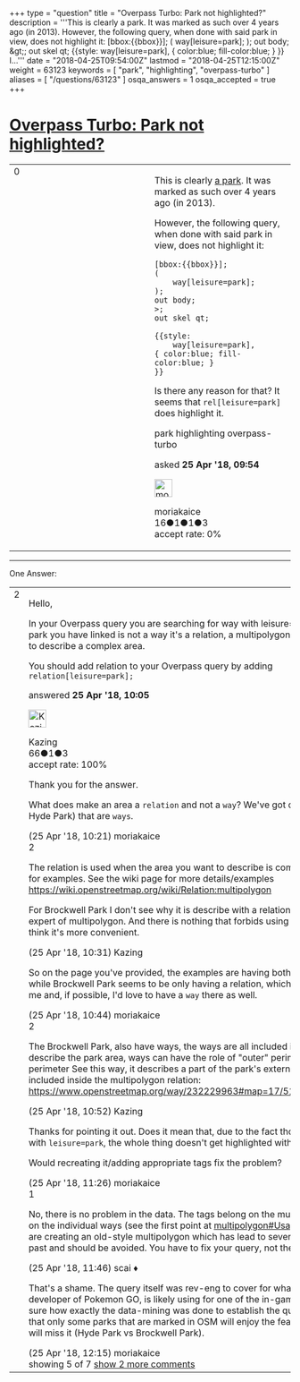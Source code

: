 +++
type = "question"
title = "Overpass Turbo: Park not highlighted?"
description = '''This is clearly a park. It was marked as such over 4 years ago (in 2013). However, the following query, when done with said park in view, does not highlight it: [bbox:{{bbox}}]; (  way[leisure=park]; ); out body; &amp;gt;; out skel qt;  {{style:  way[leisure=park], { color:blue; fill-color:blue; } }}  I...'''
date = "2018-04-25T09:54:00Z"
lastmod = "2018-04-25T12:15:00Z"
weight = 63123
keywords = [ "park", "highlighting", "overpass-turbo" ]
aliases = [ "/questions/63123" ]
osqa_answers = 1
osqa_accepted = true
+++

<div class="headNormal">

# [Overpass Turbo: Park not highlighted?](/questions/63123/overpass-turbo-park-not-highlighted)

</div>

<div id="main-body">

<div id="askform">

<table id="question-table" style="width:100%;">
<colgroup>
<col style="width: 50%" />
<col style="width: 50%" />
</colgroup>
<tbody>
<tr>
<td style="width: 30px; vertical-align: top"><div class="vote-buttons">
<span id="post-63123-upvote" class="ajax-command post-vote up" rel="nofollow" title="I like this post (click again to cancel)"> </span>
<div id="post-63123-score" class="post-score" title="current number of votes">
0
</div>
<span id="post-63123-downvote" class="ajax-command post-vote down" rel="nofollow" title="I dont like this post (click again to cancel)"> </span> <span id="favorite-mark" class="ajax-command favorite-mark" rel="nofollow" title="mark/unmark this question as favorite (click again to cancel)"> </span>
<div id="favorite-count" class="favorite-count">
&#10;</div>
</div></td>
<td><div id="item-right">
<div class="question-body">
<p>This is clearly <a href="https://www.openstreetmap.org/relation/3118071">a park</a>. It was marked as such over 4 years ago (in 2013).</p>
<p>However, the following query, when done with said park in view, does not highlight it:</p>
<pre><code>[bbox:{{bbox}}];
(
    way[leisure=park];
);
out body;
&gt;;
out skel qt;
&#10;{{style:
    way[leisure=park],
{ color:blue; fill-color:blue; }
}}</code></pre>
<p>Is there any reason for that? It seems that <code>rel[leisure=park]</code> does highlight it.</p>
</div>
<div id="question-tags" class="tags-container tags">
<span class="post-tag tag-link-park" rel="tag" title="see questions tagged &#39;park&#39;">park</span> <span class="post-tag tag-link-highlighting" rel="tag" title="see questions tagged &#39;highlighting&#39;">highlighting</span> <span class="post-tag tag-link-overpass-turbo" rel="tag" title="see questions tagged &#39;overpass-turbo&#39;">overpass-turbo</span>
</div>
<div id="question-controls" class="post-controls">
&#10;</div>
<div class="post-update-info-container">
<div class="post-update-info post-update-info-user">
<p>asked <strong>25 Apr '18, 09:54</strong></p>
<img src="https://secure.gravatar.com/avatar/931d7ae976d4b6bc0463ebc6f04a6a9c?s=32&amp;d=identicon&amp;r=g" class="gravatar" width="32" height="32" alt="moriakaice&#39;s gravatar image" />
<p><span>moriakaice</span><br />
<span class="score" title="16 reputation points">16</span><span title="1 badges"><span class="badge1">●</span><span class="badgecount">1</span></span><span title="1 badges"><span class="silver">●</span><span class="badgecount">1</span></span><span title="3 badges"><span class="bronze">●</span><span class="badgecount">3</span></span><br />
<span class="accept_rate" title="Rate of the user&#39;s accepted answers">accept rate:</span> <span title="moriakaice has no accepted answers">0%</span></p>
</div>
</div>
<div id="comments-container-63123" class="comments-container">
&#10;</div>
<div id="comment-tools-63123" class="comment-tools">
&#10;</div>
<div class="clear">
&#10;</div>
<div id="comment-63123-form-container" class="comment-form-container">
&#10;</div>
<div class="clear">
&#10;</div>
</div></td>
</tr>
</tbody>
</table>

------------------------------------------------------------------------

<div class="tabBar">

<span id="sort-top"></span>

<div class="headQuestions">

One Answer:

</div>

</div>

<span id="63124"></span>

<div id="answer-container-63124" class="answer accepted-answer">

<table style="width:100%;">
<colgroup>
<col style="width: 50%" />
<col style="width: 50%" />
</colgroup>
<tbody>
<tr>
<td style="width: 30px; vertical-align: top"><div class="vote-buttons">
<span id="post-63124-upvote" class="ajax-command post-vote up" rel="nofollow" title="I like this post (click again to cancel)"> </span>
<div id="post-63124-score" class="post-score" title="current number of votes">
2
</div>
<span id="post-63124-downvote" class="ajax-command post-vote down" rel="nofollow" title="I dont like this post (click again to cancel)"> </span> <span class="accept-answer on" rel="nofollow" title="moriakaice has selected this answer as the correct answer"> </span>
</div></td>
<td><div class="item-right">
<div class="answer-body">
<p>Hello,</p>
<p>In your Overpass query you are searching for way with leisure=park tag, but the park you have linked is not a way it's a relation, a multipolygon type relation used to describe a complex area.</p>
<p>You should add relation to your Overpass query by adding <code>relation[leisure=park];</code></p>
</div>
<div class="answer-controls post-controls">
&#10;</div>
<div class="post-update-info-container">
<div class="post-update-info post-update-info-user">
<p>answered <strong>25 Apr '18, 10:05</strong></p>
<img src="https://secure.gravatar.com/avatar/487887a5692e82a08bb50e587292033a?s=32&amp;d=identicon&amp;r=g" class="gravatar" width="32" height="32" alt="Kazing&#39;s gravatar image" />
<p><span>Kazing</span><br />
<span class="score" title="66 reputation points">66</span><span title="1 badges"><span class="silver">●</span><span class="badgecount">1</span></span><span title="3 badges"><span class="bronze">●</span><span class="badgecount">3</span></span><br />
<span class="accept_rate" title="Rate of the user&#39;s accepted answers">accept rate:</span> <span title="Kazing has one accepted answer">100%</span></p>
</div>
</div>
<div id="comments-container-63124" class="comments-container">
<span id="63126"></span>
<div id="comment-63126" class="comment">
<div id="post-63126-score" class="comment-score">
&#10;</div>
<div class="comment-text">
<p>Thank you for the answer.</p>
<p>What does make an area a <code>relation</code> and not a <code>way</code>? We've got other parks (like Hyde Park) that are <code>ways</code>.</p>
</div>
<div id="comment-63126-info" class="comment-info">
<span class="comment-age">(25 Apr '18, 10:21)</span> <span class="comment-user userinfo">moriakaice</span>
</div>
</div>
<span id="63127"></span>
<div id="comment-63127" class="comment">
<div id="post-63127-score" class="comment-score">
2
</div>
<div class="comment-text">
<p>The relation is used when the area you want to describe is complex, it has holes for examples. See the wiki page for more details/examples <a href="https://wiki.openstreetmap.org/wiki/Relation:multipolygon">https://wiki.openstreetmap.org/wiki/Relation:multipolygon</a></p>
<p>For Brockwell Park I don't see why it is describe with a relation, but i'm not an expert of multipolygon. And there is nothing that forbids using multipolygon if you think it's more convenient.</p>
</div>
<div id="comment-63127-info" class="comment-info">
<span class="comment-age">(25 Apr '18, 10:31)</span> <span class="comment-user userinfo">Kazing</span>
</div>
</div>
<span id="63128"></span>
<div id="comment-63128" class="comment">
<div id="post-63128-score" class="comment-score">
&#10;</div>
<div class="comment-text">
<p>So on the page you've provided, the examples are having both way and relation, while Brockwell Park seems to be only having a relation, which is very strange for me and, if possible, I'd love to have a <code>way</code> there as well.</p>
</div>
<div id="comment-63128-info" class="comment-info">
<span class="comment-age">(25 Apr '18, 10:44)</span> <span class="comment-user userinfo">moriakaice</span>
</div>
</div>
<span id="63129"></span>
<div id="comment-63129" class="comment">
<div id="post-63129-score" class="comment-score">
2
</div>
<div class="comment-text">
<p>The Brockwell Park, also have ways, the ways are all included in the relation that describe the park area, ways can have the role of "outer" perimeter or "inner" perimeter See this way, it describes a part of the park's external perimeter and its included inside the multipolygon relation: <a href="https://www.openstreetmap.org/way/232229963#map=17/51.44733/-0.10696">https://www.openstreetmap.org/way/232229963#map=17/51.44733/-0.10696</a></p>
</div>
<div id="comment-63129-info" class="comment-info">
<span class="comment-age">(25 Apr '18, 10:52)</span> <span class="comment-user userinfo">Kazing</span>
</div>
</div>
<span id="63130"></span>
<div id="comment-63130" class="comment not_top_scorer">
<div id="post-63130-score" class="comment-score">
&#10;</div>
<div class="comment-text">
<p>Thanks for pointing it out. Does it mean that, due to the fact those are not marked with <code>leisure=park</code>, the whole thing doesn't get highlighted with my original filter?</p>
<p>Would recreating it/adding appropriate tags fix the problem?</p>
</div>
<div id="comment-63130-info" class="comment-info">
<span class="comment-age">(25 Apr '18, 11:26)</span> <span class="comment-user userinfo">moriakaice</span>
</div>
</div>
<span id="63131"></span>
<div id="comment-63131" class="comment">
<div id="post-63131-score" class="comment-score">
1
</div>
<div class="comment-text">
<p>No, there is no problem in the data. The tags belong on the multipolygon and not on the individual ways (see the first point at <a href="https://wiki.openstreetmap.org/wiki/Relation:multipolygon#Usage">multipolygon#Usage</a>). Otherwise you are creating an old-style multipolygon which has lead to several problems in the past and should be avoided. You have to fix your query, not the data.</p>
</div>
<div id="comment-63131-info" class="comment-info">
<span class="comment-age">(25 Apr '18, 11:46)</span> <span class="comment-user userinfo">scai ♦</span>
</div>
</div>
<span id="63132"></span>
<div id="comment-63132" class="comment not_top_scorer">
<div id="post-63132-score" class="comment-score">
&#10;</div>
<div class="comment-text">
<p>That's a shame. The query itself was rev-eng to cover for what Niantic, developer of Pokemon GO, is likely using for one of the in-game features. Not sure how exactly the data-mining was done to establish the query, but it's sad that only some parks that are marked in OSM will enjoy the feature, while others will miss it (Hyde Park vs Brockwell Park).</p>
</div>
<div id="comment-63132-info" class="comment-info">
<span class="comment-age">(25 Apr '18, 12:15)</span> <span class="comment-user userinfo">moriakaice</span>
</div>
</div>
</div>
<div id="comment-tools-63124" class="comment-tools">
<span class="comments-showing"> showing 5 of 7 </span> <a href="#" class="show-all-comments-link">show 2 more comments</a>
</div>
<div class="clear">
&#10;</div>
<div id="comment-63124-form-container" class="comment-form-container">
&#10;</div>
<div class="clear">
&#10;</div>
</div></td>
</tr>
</tbody>
</table>

</div>

<div class="paginator-container-left">

</div>

</div>

</div>

